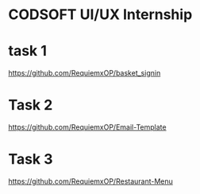 # CODSOFT UI/UX Internship
# task 1
https://github.com/RequiemxOP/basket_signin
# Task 2
https://github.com/RequiemxOP/Email-Template
# Task 3
https://github.com/RequiemxOP/Restaurant-Menu
